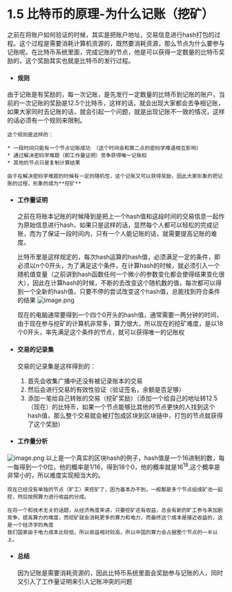 # 1.5 比特币的原理-为什么记账（挖矿）

之前在将账户如何验证的时候，其实是把账户地址，交易信息进行hash打包的过程。这个过程是需要消耗计算机资源的，既然要消耗资源，那么节点为什么要参与记账呢。在比特币系统里面，完成记账的节点，他是可以获得一定数量的比特币奖励的，这个奖励其实也就是比特币的发行过程。

* #### 规则
由于记账是有奖励的，每一次记账，是先发行一定数量的比特币到记账的账户，当前的一次记账的奖励是12.5个比特币，这样的话，就会出现大家都会去争相记账，如果大家同时去记账的话，就会引起一个问题，就是出现记账不一致的情况，这样的话必须有一个规则来限制。

    这个规则是这样的：

    * 一段时间只能有一个节点记账成功 （这个时间会和第二点的密码学难道相互影响）
    * 通过解决密码学难题（即工作量证明）竞争获得唯一记账权
    * 其他的节点只是复制计算结果

    由于在解决密码学难题的时候有一定的随机性，这个记账又可以获得奖励，因此大家形象的把记账的过程，形象的成为**挖矿**

* #### 工作量证明

    之前在将账本记账的时候降到是把上一个hash值和这段时间的交易信息一起作为原始信息进行hash，如果只是这样的话，显然每个人都可以轻松的完成记账，而为了保证一段时间内，只有一个人能记账的话，就需要提高记账的难度。

    比特币里是这样规定的，每次hash运算的hash值，必须满足一定的条件，即必须以n个0开头，为了满足这个条件，在计算hash的时候，就必须引入一个随机值变量（之前讲到hash函数任何一个微小的参数变化都会使得结果变化很大），因此在计算hash的时候，不断的去改变这个随机数的值，每次都可以得到一个全新的hash值，只要不停的尝试改变这个hash值，总能找到符合条件的结果
![image.png](https://upload-images.jianshu.io/upload_images/7220971-ea1b6419d005a64e.png?imageMogr2/auto-orient/strip|imageView2/2/w/1240)

    现在的电脑通常要得到一个四个0开头的hash值，通常需要一两分钟的时间，由于现在参与挖矿的计算机非常多，算力很大，所以现在的挖矿难度，是以18个0开头，率先满足这个条件的节点，就可以获得唯一的记账权

* #### 交易的记录集

    交易的记录集是这样得到的：

    1. 首先会收集广播中还没有被记录账本的交易
    2. 然后会进行交易的有效性验证（验证签名，余额是否足够） 
    3. 添加一笔给自己转账的交易（挖矿奖励）（添加一个给自己的地址转12.5（现在）的比特币，如果一个节点能够比其他的节点更快的人找到这个hash值，那么整个交易就会被打包成区块到区块链中，打包的节点就获得了这个奖励）

* #### 工作量分析
![image.png](https://upload-images.jianshu.io/upload_images/7220971-b15fa52d8cff3809.png?imageMogr2/auto-orient/strip%7CimageView2/2/w/1240)
    以上是一个真实的区块hash的例子，hash值是一个16进制的数，每一每得到一个0位，他的概率是1/16，得到18个0，他的概率就是16<sup>18</sup>,这个概率是非常小的，所以难度实现相当大的。

    现在已经没有单独的节点（旷工）来挖矿了，因为基本办不到，一般都是多个节点组成矿池一起挖，然后按照算力进行收益的分成。

    在将一个和技术无关的话题，从经济角度来讲，只要挖矿还有收益，总会有新的旷工参与来加剧竞争，提高算力的难度，而挖矿就会消耗更多的算力和电力，而最终这个成本是接近收益的，这是一个经济学的角度
    我们国家由于电力成本比较低，所以收益相对较高，所以中国的算力会占据整个节点的一半以上。

* #### 总结
    因为记账是需要消耗资源的，因此比特币系统里面会奖励参与记账的人，同时又引入了工作量证明来引入记账冲突的问题





